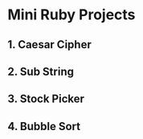 # Mini Ruby Projects

## 1. Caesar Cipher



## 2. Sub String



## 3. Stock Picker



## 4. Bubble Sort
